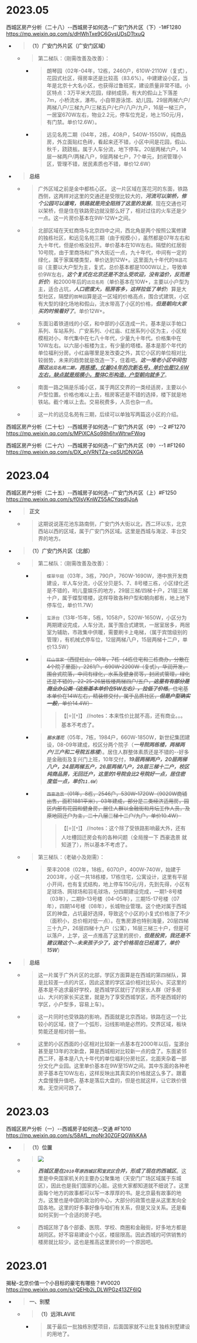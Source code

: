 
# 2023.05

西城区房产分析（二十八）--西城房子如何选--广安门外片区（下）-1#F1280 https://mp.weixin.qq.com/s/dHWhTxe9C6GvsUDsDTtxuQ
- > **（1）广安门外片区（广安门区域）**
  * > 第二梯队：（刚需改善及改善）：
    + > 朗琴园（02年-04年，12栋，2460户，610W-2110W（复式），花园式社区，得房率还是比较高（83.6%）。中建建设小区，当年是北京十大名小区，也获得过鲁班奖，建设质量非常不错。小区特点：3万平米大花园，绿树成荫，有大的假山上下落差7m，小桥流水，瀑布。小自带游泳馆、幼儿园。29层两梯六户/两梯八户/三梯九户/三梯五户/七户/八户/九户，16层一梯三户，一居室670W左右，物业2.2元，停车位充足，地上150元/月，有门禁。单价12.6W）。
    + > 远见名苑二期（04年，2栋，408户，540W-1550W，纯商品房，外立面贴红色砖，看起来还不错，小区中间是花园，假山、秋千，跷跷板。属于人车分流，地下停车。20层两梯六户，14层一梯两户/两梯八户，9层两梯七户，7个单元，封闭管理小区，管理不错，居民素质也不错，单价12.6W）
- > **总结**
  * > 广外区域之前是金中都核心区。 这一片区域在莲花河的东面，铁路西侧，这两样对这里的交通还是受限比较大的，***河流可以架桥，修个公园可以遛弯，铁路就是完全阻挡了这里的发展***，现在交通也可以架桥，但是住在铁路旁边就没那么好了，相对过往的火车还是少一点。这一片房价基本在9W-12W+之间。
  * > 北部区域在天虹商场与北京四中之间，西北角是两个按照公寓修建的独栋社区，和远见名苑三期（由于规模小），虽然都是07年左右和九十年代，但是价格没拉开。单价基本在10W左右。隔壁的红居街10号院，由于里商场和广外大街近一点，九十年代，中间有一定的绿化，属于家属楼类型，单价达到12W+。这里面九十年代的`恒昌花园`（主要以大户型为主，复式，总价基本都是1000W以上，导致单价9W左右，***这个复式在北京还是不怎么受欢迎，没有溢价，反而是折价***）和2000年后的`远见名苑`（单价基本在10W+，主要以小户型为主，适合占坑，***人口密度大，租房客多，这样拉低了单价***）算是大型社区，隔壁的`朗琴园`算是这一区域的价格高点，围合式建筑，小区有大型的绿化场地和假山，流水带高了小区的价格，***但是朝向大家买的时候看好了***。单价12W+。
  * > 东面沿着铁道线的小区，和中部的小区连成一片。基本是以手帕口系列、车站系列、广安系列、小红庙、红居系列小区为主，小区规模相对小，年代集中在七八十年代，少量九十年代。价格集中在10W左右。以六层小板楼为主，有少量的塔楼。基本是那个年代的单位福利分房。小红庙哪里是发改委之外，其它小区的单位相对比较弱势，未来的趋势就是改造一下，住着吧。***这一堆老小区中间包围这`远见名苑二期`，<ins>两栋楼，仗着04年的次新名号，单价也是12.6W左右，缺点就是规模小，整体C形构造，户型朝向就多了</ins>***。
  * > 南面一路之隔是乐城小区，属于两区交界的一类经适房，主要以小户型位置。价格也难以上去，租房客还是不错的选择，楼下就是地铁站。截个难以上去。交易税费多，人员也杂一点。
  * > 这一片的远见名苑有三期，后续可以单独写两篇这小区的介绍。

西城区房产分析（二十七）--西城房子如何选--广安门外片区（中）--2 #F1270 https://mp.weixin.qq.com/s/MPiXCASo98h6hxWtrwFWqg

西城区房产分析（二十六）--西城房子如何选--广安门外片区（中）--1 #F1260 https://mp.weixin.qq.com/s/DX_piVRNTZa-cpSUtDNXGA

# 2023.04

西城区房产分析（二十五）--西城房子如何选--广安门外片区（上）#F1250 https://mp.weixin.qq.com/s/f0IsVKnWZ55ACYqsdljJoA
- > **正文**
  * > 这期说说莲花池东路南侧，广安门外大街以北，西二环以东，北京西站以西的区域，属于广安门外区域。这里是西城与海淀、丰台交界的地方。
- > **（1）广安门外片区（北部）**
  * > 第二梯队：（刚需改善及改善）：
    + > `蝶翠华庭`（03年，3栋，790户，760W-1690W，港中旅开发商建设，半人车分流，小区分贝是5、7、8号楼三栋，小区绿化还是不错的，哟儿童娱乐的地方，29层三梯/四梯十户，21层三梯十户，属于蝶型塔楼，这样导致各种户型和朝向都有，地上地下停车位，单价11.7W）
    + > `玺源台`（13年-15年，5栋，1058户，520W-1650W，小区分为两期建设完成，人车分流，属于围合式建筑，一居室居多，两居室为辅助，市政集中供暖，需要刷卡上电梯，（属于宾馆级别的管理），有机械式停车位，12层两梯八户，15层两梯十二户，单价13.5W）
    + > ~~`红山世家`（西提红山，08年，7栋（4栋住宅和三栋商办，分散在4个院子里面），2261户，690W-2200W（复式），华润开发，围合式院落，中间有绿化，水系及健身房等，封闭式管理，绿化还是不错的，22-25-26层板楼两梯四户/五户，***这里有有部分是商业办公类（这些基本单价在5W左右），拉低了价格***。住宅基本单价在14W左右，精装修交付，属于品质社区，***但是户型确实一般***，单价14.4W）~~
      >> 【[:star:][`*`]】 //notes：本来性价比就不高，还有商业。。。基本不考虑了。
    + > ***`丽水莲花`***（05年，7栋，1984户，660W-1850W，新世纪集团建设，08-09年建成，校区分两个院子（***一号院两栋楼，两梯两户/三户和二号院五栋楼***）。居住人群整体素质还是不错的--好多是金融街及复兴门上班，10年交付，***19层两梯两户，20层两梯八户，24层两梯五户，26层两梯八户，28层三梯十二户，校区纯商品房，无回迁户，这里的1号院会比2号院好一点，居住密度低一点，单价`11.6W`***）
    + > ~~`西豪逸景`（01年，8栋，2546户，530W-1720W（9020W商铺出售，面积1881平米），03年建成，部分是二类经济适用房，园区内部有花园和健身房，居住人群以金融街和月坛工作人员，及原地回迁户为主，二十八层三梯十二户/九户，单价10.4W）~~
      >> 【[:star:][`*`]】 //notes：这个除了受铁路影响最大外，还有人吐槽回迁房会有的各种问题（全局搜一下 西豪逸景 就知道了），所以基本不考虑了。
  * > 第三梯队：（老破小及刚需）：
    + > 荣丰2008（02年，18栋，6070户，400W-740W，始建于2003年，小区一共18栋楼，17栋住宅，公寓设计，这里有平层小开间，也有复式结构，地上停车150元/月，先到先得，小区有足球场、网球场和羽毛球场，分四期建设完成，一期1-8号楼（03年），二期9-13号楼（04-05年），三期15-17号楼（07年），四期14号楼（08年），长城物业管理。这个绝对属于西城区的神盘，占坑最好选择，导致这个小区的小复式价格涨了不少（面积小，总价相对低一点）。在售房源也特别海量，20层四梯三十九户，26层四梯十九户（公寓），16层三梯三十户，但是可以落户，上学，这一点推高了这里的房价，***但是投资，我还是不建议赌这个--未来孩子少了，这个价格现在已经高了，单价15W***）
- > **总结**
  * > 这一片属于广外片区的北部，学区方面算是在西城的第四梯队，算是比较差一点的片区，因此这里的学区溢价相对比较小。买这里的基本是不追求最好学校，是西城学区就行了的家长人群（好多房山、大兴的家长买这里，就是为了享受西城学区，而不是西城好的学区，小户型多，容易上车）。
  * > 这一片同时也受铁路的影响，西面就是北京西站，铁路在这一个比较小的区域，绕了一个弧形，沿线影响是必然的。交界区域，板块势能还是相对弱一些。
  * > 这里的小区西面的小区相对比较新一点基本在2000年以后，玺源台甚至是13年的次新盘，算是西城相对比较新一点的盘了。东面紧邻西二环，基本是八九十年代的单位福利分房社区，北面夹杂着一部分文化产业园。这里单价基本在9W至15W之间。其中东面的各种老房子基本在10W左右，这样反映出其真实的价格就这么多了。跟着大盘慢慢升值吧，基本是落后大盘的，但是也就这样，让它跌价很难。无空间可跌了。

# 2023.03

西城区房产分析（一）--西城房子如何选--交通 #F1010 https://mp.weixin.qq.com/s/58AfL_moNr30ZGFQGWkKAA
- > **（1）位置**
  * > ![](https://mmbiz.qpic.cn/mmbiz_jpg/W9ic9Vlhmicj3wJONiaCF1MYxXvE8AoBFLZU1odav2WZmTrQfECSrR62rJDPGPOTGsBr0MbTx9lgKyafic1Gs0vNYg/640)
  * > ***西城区是在`2010`年`原西城区`和`宣武区`合并，形成了现在的西城区***。这里是中央国家机关的主要办公聚集地（天安门广场区域属于东城区），因此也是我们国家的心脏。这些大家都知道就不细说了。这里面每个地方的故事都可以写一本厚厚的书。是北京最有故事的地方。这里也是中国的政治的中心，大部分的政策也是从这里发向全国各地。这里的好多事好像与咱们有关系，但是又没关系。还是看如何买到一个合适的房子吧。
  * > 西城区除了各个部委、医院、学校、商圈和金融街，好多地方都是胡同区。好不容易建设个小区，楼层限高。因此西城的可供销售的楼房就比较少。这也是推高这里房价的一个原因吧。

# 2023.01

揭秘-北京价值一个小目标的豪宅有哪些？#V0020 https://mp.weixin.qq.com/s/rQEHb2j_DLWPGz413ZF6lQ
- > **一、别墅**
  * > **（1）远洋LAVIE**
    + > 属于最后一批独栋别墅项目，后面国家就不让批复独栋别墅建设的用地了。
